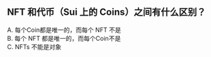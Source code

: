 ## NFT 和代币（Sui 上的 Coins）之间有什么区别？

A. 每个Coin都是唯一的，而每个 NFT 不是  
B. 每个 NFT 都是唯一的，而每个Coin不是  
C. NFTs 不能是对象